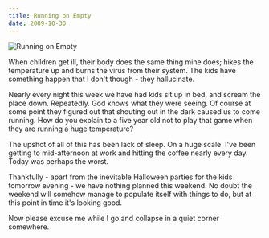 ```yaml
---
title: Running on Empty
date: 2009-10-30
---
```


![Running on Empty](https://source.unsplash.com/-m88z7ily-w/1600x900)

When children get ill, their body does the same thing mine does; hikes the temperature up and burns the virus from their system. The kids have something happen that I don't though - they hallucinate.

Nearly every night this week we have had kids sit up in bed, and scream the place down. Repeatedly. God knows what they were seeing. Of course at some point they figured out that shouting out in the dark caused us to come running. How do you explain to a five year old not to play that game when they are running a huge temperature?

The upshot of all of this has been lack of sleep. On a huge scale. I've been getting to mid-afternoon at work and hitting the coffee nearly every day. Today was perhaps the worst.

Thankfully - apart from the inevitable Halloween parties for the kids tomorrow evening - we have nothing planned this weekend. No doubt the weekend will somehow manage to populate itself with things to do, but at this point in time it's looking good.

Now please excuse me while I go and collapse in a quiet corner somewhere.